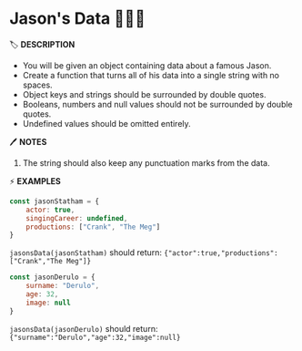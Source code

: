 # Jason's Data 🧑🏽‍🎤

🏷️ **DESCRIPTION**

- You will be given an object containing data about a famous Jason.
- Create a function that turns all of his data into a single string with no spaces.
- Object keys and strings should be surrounded by double quotes.
- Booleans, numbers and null values should not be surrounded by double quotes.
- Undefined values should be omitted entirely.

🖊️ **NOTES**

1. The string should also keep any punctuation marks from the data.

⚡ **EXAMPLES**

```js
const jasonStatham = {
    actor: true,
    singingCareer: undefined,
    productions: ["Crank", "The Meg"]
}
```

`jasonsData(jasonStatham)` should return: `{"actor":true,"productions":["Crank","The Meg"]}`

```js
const jasonDerulo = {
    surname: "Derulo",
    age: 32,
    image: null
}
```

`jasonsData(jasonDerulo)` should return: `{"surname":"Derulo","age":32,"image":null}`
